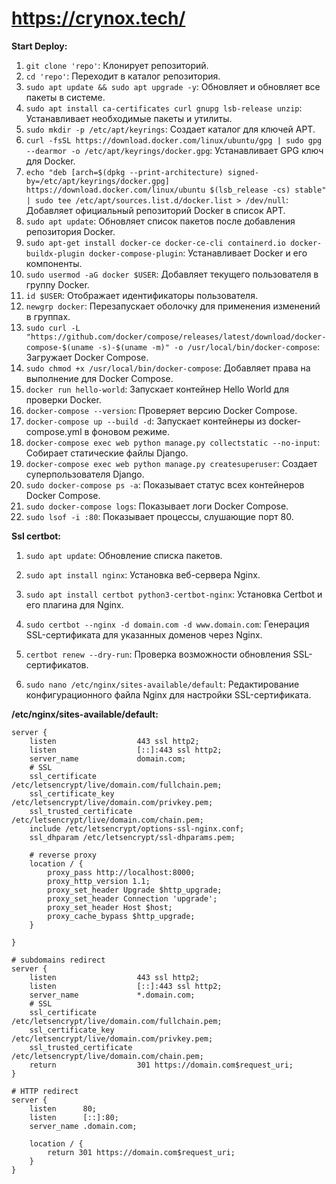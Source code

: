 # https://crynox.tech/

**Start Deploy:**

1. `git clone 'repo'`: Клонирует репозиторий.
2. `cd 'repo'`: Переходит в каталог репозитория.
3. `sudo apt update && sudo apt upgrade -y`: Обновляет и обновляет все пакеты в системе.
4. `sudo apt install ca-certificates curl gnupg lsb-release unzip`: Устанавливает необходимые пакеты и утилиты.
5. `sudo mkdir -p /etc/apt/keyrings`: Создает каталог для ключей APT.
6. `curl -fsSL https://download.docker.com/linux/ubuntu/gpg | sudo gpg --dearmor -o /etc/apt/keyrings/docker.gpg`: Устанавливает GPG ключ для Docker.
7. `echo "deb [arch=$(dpkg --print-architecture) signed-by=/etc/apt/keyrings/docker.gpg] https://download.docker.com/linux/ubuntu $(lsb_release -cs) stable" | sudo tee /etc/apt/sources.list.d/docker.list > /dev/null`: Добавляет официальный репозиторий Docker в список APT.
8. `sudo apt update`: Обновляет список пакетов после добавления репозитория Docker.
9. `sudo apt-get install docker-ce docker-ce-cli containerd.io docker-buildx-plugin docker-compose-plugin`: Устанавливает Docker и его компоненты.
10. `sudo usermod -aG docker $USER`: Добавляет текущего пользователя в группу Docker.
11. `id $USER`: Отображает идентификаторы пользователя.
12. `newgrp docker`: Перезапускает оболочку для применения изменений в группах.
13. `sudo curl -L "https://github.com/docker/compose/releases/latest/download/docker-compose-$(uname -s)-$(uname -m)" -o /usr/local/bin/docker-compose`: Загружает Docker Compose.
14. `sudo chmod +x /usr/local/bin/docker-compose`: Добавляет права на выполнение для Docker Compose.
15. `docker run hello-world`: Запускает контейнер Hello World для проверки Docker.
16. `docker-compose --version`: Проверяет версию Docker Compose.
17. `docker-compose up --build -d`: Запускает контейнеры из docker-compose.yml в фоновом режиме.
18. `docker-compose exec web python manage.py collectstatic --no-input`: Собирает статические файлы Django.
19. `docker-compose exec web python manage.py createsuperuser`: Создает суперпользователя Django.
20. `sudo docker-compose ps -a`: Показывает статус всех контейнеров Docker Compose.
21. `sudo docker-compose logs`: Показывает логи Docker Compose.
22. `sudo lsof -i :80`: Показывает процессы, слушающие порт 80.


**Ssl certbot:**

1. `sudo apt update`: Обновление списка пакетов.

2. `sudo apt install nginx`: Установка веб-сервера Nginx.

3. `sudo apt install certbot python3-certbot-nginx`: Установка Certbot и его плагина для Nginx.

4. `sudo certbot --nginx -d domain.com -d www.domain.com`: Генерация SSL-сертификата для указанных доменов через Nginx.

5. `certbot renew --dry-run`: Проверка возможности обновления SSL-сертификатов.

6. `sudo nano /etc/nginx/sites-available/default`: Редактирование конфигурационного файла Nginx для настройки SSL-сертификата.

**/etc/nginx/sites-available/default:**
```
server { 
    listen                  443 ssl http2; 
    listen                  [::]:443 ssl http2; 
    server_name             domain.com; 
    # SSL 
    ssl_certificate         /etc/letsencrypt/live/domain.com/fullchain.pem; 
    ssl_certificate_key     /etc/letsencrypt/live/domain.com/privkey.pem; 
    ssl_trusted_certificate /etc/letsencrypt/live/domain.com/chain.pem; 
    include /etc/letsencrypt/options-ssl-nginx.conf; 
    ssl_dhparam /etc/letsencrypt/ssl-dhparams.pem; 
 
    # reverse proxy 
    location / { 
        proxy_pass http://localhost:8000; 
        proxy_http_version 1.1; 
        proxy_set_header Upgrade $http_upgrade; 
        proxy_set_header Connection 'upgrade'; 
        proxy_set_header Host $host; 
        proxy_cache_bypass $http_upgrade; 
    } 
 
} 
 
# subdomains redirect 
server { 
    listen                  443 ssl http2; 
    listen                  [::]:443 ssl http2; 
    server_name             *.domain.com; 
    # SSL 
    ssl_certificate         /etc/letsencrypt/live/domain.com/fullchain.pem; 
    ssl_certificate_key     /etc/letsencrypt/live/domain.com/privkey.pem; 
    ssl_trusted_certificate /etc/letsencrypt/live/domain.com/chain.pem; 
    return                  301 https://domain.com$request_uri; 
} 
 
# HTTP redirect 
server { 
    listen      80; 
    listen      [::]:80; 
    server_name .domain.com; 
 
    location / { 
        return 301 https://domain.com$request_uri; 
    } 
}
```

